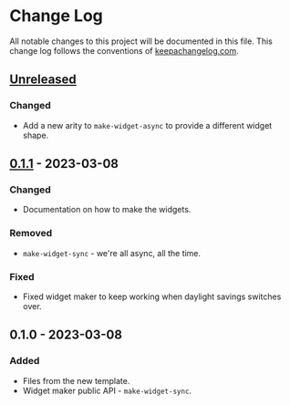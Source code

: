 # Change Log
All notable changes to this project will be documented in this file. This change log follows the conventions of [keepachangelog.com](http://keepachangelog.com/).

## [Unreleased]
### Changed
- Add a new arity to `make-widget-async` to provide a different widget shape.

## [0.1.1] - 2023-03-08
### Changed
- Documentation on how to make the widgets.

### Removed
- `make-widget-sync` - we're all async, all the time.

### Fixed
- Fixed widget maker to keep working when daylight savings switches over.

## 0.1.0 - 2023-03-08
### Added
- Files from the new template.
- Widget maker public API - `make-widget-sync`.

[Unreleased]: https://github.com/elken/discljord-template/compare/0.1.1...HEAD
[0.1.1]: https://github.com/elken/discljord-template/compare/0.1.0...0.1.1
